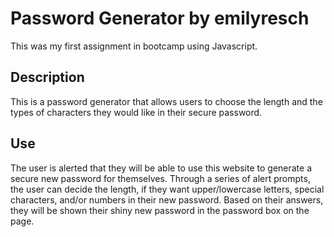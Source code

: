 # Password Generator by emilyresch
This was my first assignment in bootcamp using Javascript.

## Description
This is a password generator that allows users to choose the length and the types of characters they would like in their secure password.

## Use
The user is alerted that they will be able to use this website to generate a secure new password for themselves. Through a series of alert prompts, the user can decide the length, if they want upper/lowercase letters, special characters, and/or numbers in their new password. Based on their answers, they will be shown their shiny new password in the password box on the page.

